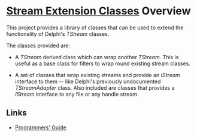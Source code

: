 # [Stream Extension Classes](../Streams.md) Overview

This project provides a library of classes that can be used to extend the functionality of Delphi's _TStream_ classes.

The classes provided are:

* A _TStream_ derived class which can wrap another _TStream_. This is useful as a base class for filters to wrap round existing stream classes.

* A set of classes that wrap existing streams and provide an _IStream_ interface to them -- like Delphi's previously undocumented _TStreamAdapter_ class. Also included are classes that provides a _IStream_ interface to any file or any handle stream.

## Links

* [Programmers' Guide](./API.md)
